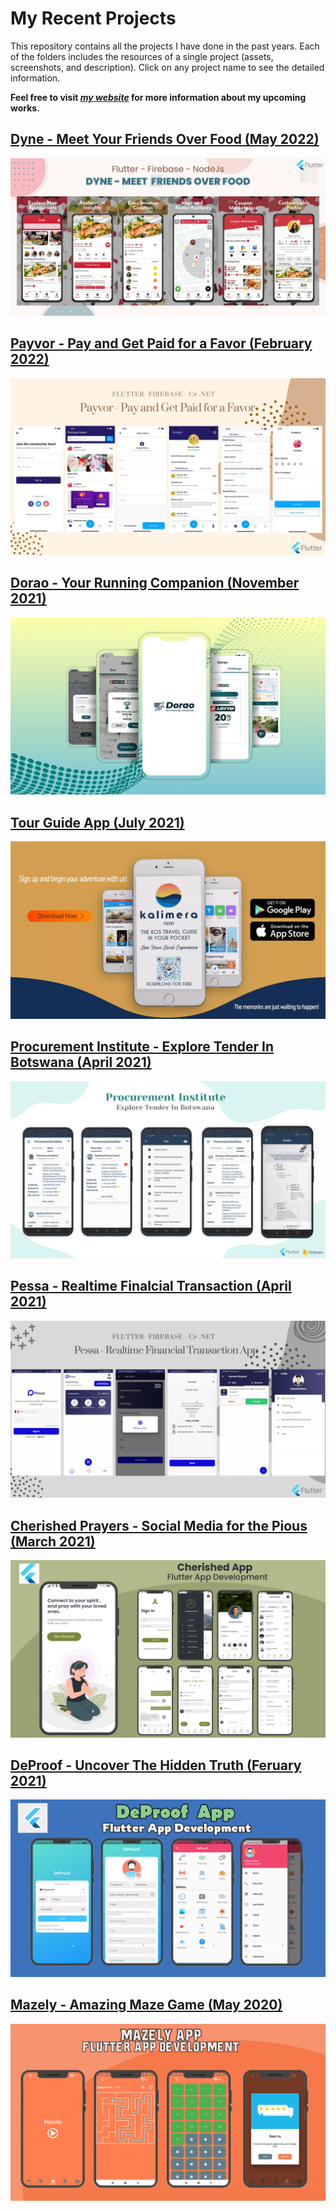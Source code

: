 # My Recent Projects     
This repository contains all the projects I have done in the past years. Each of the folders includes the resources of a single project (assets, screenshots, and description). Click on any project name to see the detailed information. 

**Feel free to visit *[my website](https://kaykobadreza.com)* for more information about my upcoming works.** 

## [Dyne - Meet Your Friends Over Food (May 2022)](https://github.com/kaykobad/Portfolio/tree/master/Dyne%20-%20Meet%20Your%20Friends%20Over%20Food/)
![Dyne - Meet Your Friends Over Food (May 2022)](assets/Dyne-Banner.png)    

## [Payvor - Pay and Get Paid for a Favor (February 2022)](https://github.com/kaykobad/Portfolio/tree/master/Payvor%20-%20Pay%20and%20Get%20Paid%20for%20a%20Favor/)
![Payvor - Pay and Get Paid for a Favor (February 2022)](assets/Payvor-Banner.png)    

## [Dorao - Your Running Companion (November 2021)](https://github.com/kaykobad/Portfolio/tree/master/Dorao%20-%20Your%20Running%20Companion/)
![Dorao - Your Running Companion Demo](assets/Dorao-2.png)    

## [Tour Guide App (July 2021)](https://github.com/kaykobad/Portfolio/tree/master/Your%20Tour%20Guide%20to%20App/)
![Tour Guide App Demo](assets/tourist-app.png)    

## [Procurement Institute - Explore Tender In Botswana (April 2021)](https://github.com/kaykobad/Portfolio/tree/master/Procurement%20Institute%20-%20Explore%20Tender%20In%20Botswana/)
![Procurement Institute - Explore Tenders in Botswana](assets/Pi-Banner.png)    

## [Pessa - Realtime Finalcial Transaction (April 2021)](https://github.com/kaykobad/Portfolio/tree/master/Pessa%20-%20Realtime%20Finalcial%20Transaction/)
![Pessa - Real-Time Financial Transaction Demo](assets/Pessa-Banner.png)      

## [Cherished Prayers - Social Media for the Pious (March 2021)](https://github.com/kaykobad/Portfolio/tree/master/Cherished%20Prayers%20-%20Social%20Media%20for%20the%20Pious/)
![Cherished Prayers - Social Media for the Pious](assets/cherished-prayers.png)    

## [DeProof - Uncover The Hidden Truth (Feruary 2021)](https://github.com/kaykobad/Portfolio/tree/master/Payvor%20-%20Pay%20and%20Get%20Paid%20for%20a%20Favor/)
![DeProof - Uncover The Hidden Truth](assets/deproof.png)     

## [Mazely - Amazing Maze Game (May 2020)](https://github.com/kaykobad/Portfolio/tree/master/Mazely%20-%20Amazing%20Maze%20Game/)
![Mazely - Amazing Maze Game Demo](assets/mazely.png)     
